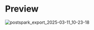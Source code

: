 # Preview

![postspark_export_2025-03-11_10-23-18](https://github.com/user-attachments/assets/5e2f9aec-8ee5-41ae-a927-15e781af98fe)
